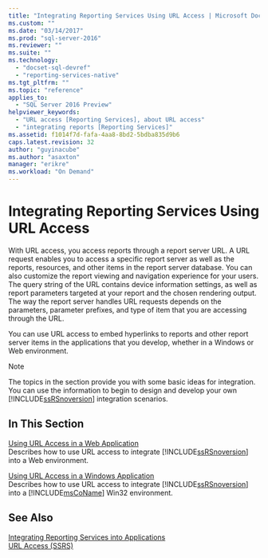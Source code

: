 ```yaml
---
title: "Integrating Reporting Services Using URL Access | Microsoft Docs"
ms.custom: ""
ms.date: "03/14/2017"
ms.prod: "sql-server-2016"
ms.reviewer: ""
ms.suite: ""
ms.technology: 
  - "docset-sql-devref"
  - "reporting-services-native"
ms.tgt_pltfrm: ""
ms.topic: "reference"
applies_to: 
  - "SQL Server 2016 Preview"
helpviewer_keywords: 
  - "URL access [Reporting Services], about URL access"
  - "integrating reports [Reporting Services]"
ms.assetid: f1014f7d-fafa-4aa8-8bd2-5bdba835d9b6
caps.latest.revision: 32
author: "guyinacube"
ms.author: "asaxton"
manager: "erikre"
ms.workload: "On Demand"
---
```

# Integrating Reporting Services Using URL Access
  With URL access, you access reports through a report server URL. A URL request enables you to access a specific report server as well as the reports, resources, and other items in the report server database. You can also customize the report viewing and navigation experience for your users. The query string of the URL contains device information settings, as well as report parameters targeted at your report and the chosen rendering output. The way the report server handles URL requests depends on the parameters, parameter prefixes, and type of item that you are accessing through the URL.  
  
 You can use URL access to embed hyperlinks to reports and other report server items in the applications that you develop, whether in a Windows or Web environment.  
  
> [!NOTE]  
>  The topics in the section provide you with some basic ideas for integration. You can use the information to begin to design and develop your own [!INCLUDE[ssRSnoversion](../../includes/ssrsnoversion-md.md)] integration scenarios.  
  
## In This Section  
 [Using URL Access in a Web Application](../../reporting-services/application-integration/integrating-reporting-services-using-url-access-web-application.md)  
 Describes how to use URL access to integrate [!INCLUDE[ssRSnoversion](../../includes/ssrsnoversion-md.md)] into a Web environment.  
  
 [Using URL Access in a Windows Application](../../reporting-services/application-integration/integrating-reporting-services-using-url-access-windows-application.md)  
 Describes how to use URL access to integrate [!INCLUDE[ssRSnoversion](../../includes/ssrsnoversion-md.md)] into a [!INCLUDE[msCoName](../../includes/msconame-md.md)] Win32 environment.  
  
## See Also  
 [Integrating Reporting Services into Applications](../../reporting-services/application-integration/integrating-reporting-services-into-applications.md)   
 [URL Access &#40;SSRS&#41;](../../reporting-services/url-access-ssrs.md)  
  
  
